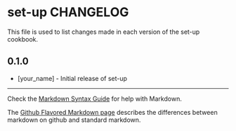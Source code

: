 set-up CHANGELOG
================

This file is used to list changes made in each version of the set-up cookbook.

0.1.0
-----
- [your_name] - Initial release of set-up

- - -
Check the [Markdown Syntax Guide](http://daringfireball.net/projects/markdown/syntax) for help with Markdown.

The [Github Flavored Markdown page](http://github.github.com/github-flavored-markdown/) describes the differences between markdown on github and standard markdown.
